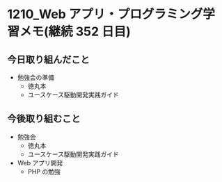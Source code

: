 # 1210_Web アプリ・プログラミング学習メモ(継続 352 日目)

## 今日取り組んだこと

- 勉強会の準備
  - 徳丸本
  - ユースケース駆動開発実践ガイド

## 今後取り組むこと

- 勉強会
  - 徳丸本
  - ユースケース駆動開発実践ガイド
- Web アプリ開発
  - PHP の勉強
